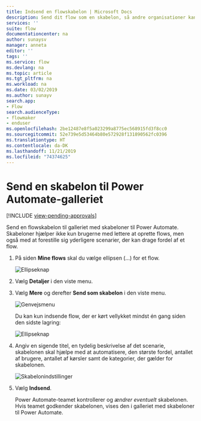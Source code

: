 ```yaml
---
title: Indsend en flowskabelon | Microsoft Docs
description: Send dit flow som en skabelon, så andre organisationer kan finde det i skabelongalleriet og bruge det flow, du har oprettet.
services: ''
suite: flow
documentationcenter: na
author: sunaysv
manager: anneta
editor: ''
tags: ''
ms.service: flow
ms.devlang: na
ms.topic: article
ms.tgt_pltfrm: na
ms.workload: na
ms.date: 03/02/2019
ms.author: sunayv
search.app:
- Flow
search.audienceType:
- flowmaker
- enduser
ms.openlocfilehash: 2be12487e8f5a023299a8775ec568915fd3f8cc0
ms.sourcegitcommit: 52e739e5d53464b80e572928f131890562fc0396
ms.translationtype: HT
ms.contentlocale: da-DK
ms.lasthandoff: 11/21/2019
ms.locfileid: "74374625"
---
```

# <a name="submit-a-template-to-the-power-automate-gallery"></a>Send en skabelon til Power Automate-galleriet
[!INCLUDE [view-pending-approvals](includes/cc-rebrand.md)]

Send en flowskabelon til galleriet med skabeloner til Power Automate. Skabeloner hjælper ikke kun brugerne med lettere at oprette flows, men også med at forestille sig yderligere scenarier, der kan drage fordel af et flow.

1. På siden **Mine flows** skal du vælge ellipsen (...) for et flow.

    ![Ellipseknap](./media/publish-a-template/ellipsis-button.png)
1. Vælg **Detaljer** i den viste menu.
1. Vælg **Mere** og derefter **Send som skabelon** i den viste menu.

    ![Genvejsmenu](./media/publish-a-template/context-menu.png)

   Du kan kun indsende flow, der er kørt vellykket mindst én gang siden den sidste lagring:

     ![Ellipseknap](./media/publish-a-template/need-successful-run-warning.png)
1. Angiv en sigende titel, en tydelig beskrivelse af det scenarie, skabelonen skal hjælpe med at automatisere, den største fordel, antallet af brugere, antallet af kørsler samt de kategorier, der gælder for skabelonen.

    ![Skabelonindstillinger](./media/publish-a-template/template-options.png)
1. Vælg **Indsend**.

     Power Automate-teamet kontrollerer og *ændrer eventuelt* skabelonen. Hvis teamet godkender skabelonen, vises den i galleriet med skabeloner til Power Automate.
